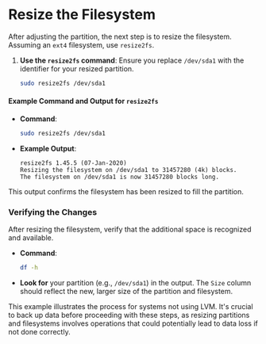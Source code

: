 # Resize the Filesystem

After adjusting the partition, the next step is to resize the filesystem. Assuming an `ext4` filesystem, use `resize2fs`.

1. **Use the `resize2fs` command**: Ensure you replace `/dev/sda1` with the identifier for your resized partition.
   ```bash
   sudo resize2fs /dev/sda1
   ```

#### Example Command and Output for `resize2fs`
- **Command**:
  ```bash
  sudo resize2fs /dev/sda1
  ```
- **Example Output**:
  ```
  resize2fs 1.45.5 (07-Jan-2020)
  Resizing the filesystem on /dev/sda1 to 31457280 (4k) blocks.
  The filesystem on /dev/sda1 is now 31457280 blocks long.
  ```

This output confirms the filesystem has been resized to fill the partition.

### Verifying the Changes

After resizing the filesystem, verify that the additional space is recognized and available.

- **Command**:
  ```bash
  df -h
  ```
- **Look for** your partition (e.g., `/dev/sda1`) in the output. The `Size` column should reflect the new, larger size of the partition and filesystem.

This example illustrates the process for systems not using LVM. It's crucial to back up data before proceeding with these steps, as resizing partitions and filesystems involves operations that could potentially lead to data loss if not done correctly.